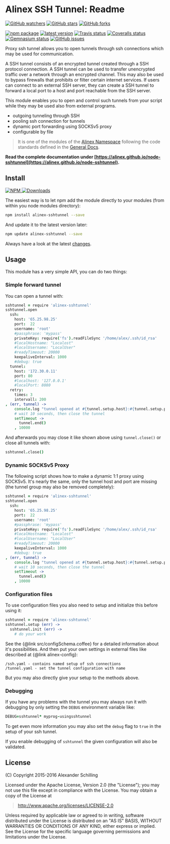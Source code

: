 Alinex SSH Tunnel: Readme
=================================================

[![GitHub watchers](
  https://img.shields.io/github/watchers/alinex/node-sshtunnel.svg?style=social&label=Watch&maxAge=2592000)](
  https://github.com/alinex/node-sshtunnel/subscription)<!-- {.hidden-small} -->
[![GitHub stars](
  https://img.shields.io/github/stars/alinex/node-sshtunnel.svg?style=social&label=Star&maxAge=2592000)](
  https://github.com/alinex/node-sshtunnel)
[![GitHub forks](
  https://img.shields.io/github/forks/alinex/node-sshtunnel.svg?style=social&label=Fork&maxAge=2592000)](
  https://github.com/alinex/node-sshtunnel)
<!-- {.hidden-small} -->
<!-- {p:.right} -->

[![npm package](
  https://img.shields.io/npm/v/alinex-sshtunnel.svg?maxAge=2592000&label=latest%20version)](
  https://www.npmjs.com/package/alinex-sshtunnel)
[![latest version](
  https://img.shields.io/npm/l/alinex-sshtunnel.svg?maxAge=2592000)](
  #license)<!-- {.hidden-small} -->
[![Travis status](
  https://img.shields.io/travis/alinex/node-sshtunnel.svg?maxAge=2592000&label=develop)](
  https://travis-ci.org/alinex/node-sshtunnel)
[![Coveralls status](
  https://img.shields.io/coveralls/alinex/node-sshtunnel.svg?maxAge=2592000)](
  https://coveralls.io/r/alinex/node-sshtunnel?branch=master)
[![Gemnasium status](
  https://img.shields.io/gemnasium/alinex/node-sshtunnel.svg?maxAge=2592000)](
  https://gemnasium.com/alinex/node-sshtunnel)
[![GitHub issues](
  https://img.shields.io/github/issues/alinex/node-sshtunnel.svg?maxAge=2592000)](
  https://github.com/alinex/node-sshtunnel/issues)
<!-- {.hidden-small} -->


Proxy ssh tunnel allows you to open tunnels through ssh connections which may be
used for communication.

A SSH tunnel consists of an encrypted tunnel created through a SSH protocol
connection. A SSH tunnel can be used to transfer unencrypted traffic over a
network through an encrypted channel. This may also be used to bypass firewalls
that prohibits or filter certain internet services.
If users can connect to an external SSH server, they can create a SSH tunnel to
forward a local port to a host and port reachable from the SSH server.

This module enables you to open and control such tunnels from your script while
they may be used also from external programs.

- outgoing tunneling through SSH
- pooling ssh connection for tunnels
- dynamic port forwarding using SOCKSv5 proxy
- configurable by file

> It is one of the modules of the [Alinex Namespace](https://alinex.github.io/code.html)
> following the code standards defined in the [General Docs](https://alinex.github.io/develop).

__Read the complete documentation under
[https://alinex.github.io/node-sshtunnel](https://alinex.github.io/node-sshtunnel).__
<!-- {p: .hidden} -->


Install
-------------------------------------------------

[![NPM](https://nodei.co/npm/alinex-sshtunnel.png?downloads=true&downloadRank=true&stars=true)
 ![Downloads](https://nodei.co/npm-dl/alinex-sshtunnel.png?months=9&height=3)
](https://www.npmjs.com/package/alinex-sshtunnel)

The easiest way is to let npm add the module directly to your modules
(from within you node modules directory):

``` sh
npm install alinex-sshtunnel --save
```

And update it to the latest version later:

``` sh
npm update alinex-sshtunnel --save
```

Always have a look at the latest [changes](Changelog.md).


Usage
-------------------------------------------------
This module has a very simple API, you can do two things:

### Simple forward tunnel

You can open a tunnel with:

``` coffee
sshtunnel = require 'alinex-sshtunnel'
sshtunnel.open
  ssh:
    host: '65.25.98.25'
    port:  22
    username: 'root'
    #passphrase: 'mypass'
    privateKey: require('fs').readFileSync '/home/alex/.ssh/id_rsa'
    #localHostname: "Localost"
    #localUsername: "LocalUser"
    #readyTimeout: 20000
    keepaliveInterval: 1000
    #debug: true
  tunnel:
    host: '172.30.0.11'
    port: 80
    #localhost: '127.0.0.1'
    #localPort: 8080
  retry:
    times: 3
    intervall: 200
, (err, tunnel) ->
    console.log "tunnel opened at #{tunnel.setup.host}:#{tunnel.setup.port}"
    # wait 10 seconds, then close the tunnel
    setTimeout ->
      tunnel.end()
    , 10000
```

And afterwards you may close it like shown above using `tunnel.close()` or
close all tunnels with:

``` coffee
sshtunnel.close()
```

### Dynamic SOCKSv5 Proxy

The following script shows how to make a dynamic 1:1 proxy using SOCKSv5. It's
nearly the same, only the tunnel host and port are missing (the tunnel group
may also be removed completely):

``` coffee
sshtunnel = require 'alinex-sshtunnel'
sshtunnel.open
  ssh:
    host: '65.25.98.25'
    port:  22
    username: 'root'
    #passphrase: 'mypass'
    privateKey: require('fs').readFileSync '/home/alex/.ssh/id_rsa'
    #localHostname: "Localost"
    #localUsername: "LocalUser"
    #readyTimeout: 20000
    keepaliveInterval: 1000
    #debug: true
, (err, tunnel) ->
    console.log "tunnel opened at #{tunnel.setup.host}:#{tunnel.setup.port}"
    # wait 10 seconds, then close the tunnel
    setTimeout ->
      tunnel.end()
    , 10000
```

### Configuration files

To use configuration files you also need to setup and initialize this before using it:

``` coffee
sshtunnel = require 'alinex-sshtunnel'
sshtunnel.setup (err) ->
  sshtunnel.init (err) ->
    # do your work
```

See the {@link src/configSchema.coffee} for a detailed information about it's possibilities.
And then put your own settings in external files like described at {@link alinex-config}:

    /ssh.yaml - contains named setup of ssh connections
    /tunnel.yaml - set the tunnel configuration with name

But you may also directly give your setup to the methods above.


### Debugging

If you have any problems with the tunnel you may always run it with debugging by
only setting the `DEBUG` environment variable like:

``` coffee
DEBUG=sshtunnel* myprog-usingsshtunnel
```

To get even more information you may also set the `debug` flag to `true` in the
setup of your ssh tunnel.

If you enable debugging of `sshtunnel` the given configuration will also be validated.


License
-------------------------------------------------

(C) Copyright 2015-2016 Alexander Schilling

Licensed under the Apache License, Version 2.0 (the "License");
you may not use this file except in compliance with the License.
You may obtain a copy of the License at

>  <http://www.apache.org/licenses/LICENSE-2.0>

Unless required by applicable law or agreed to in writing, software
distributed under the License is distributed on an "AS IS" BASIS,
WITHOUT WARRANTIES OR CONDITIONS OF ANY KIND, either express or implied.
See the License for the specific language governing permissions and
limitations under the License.
